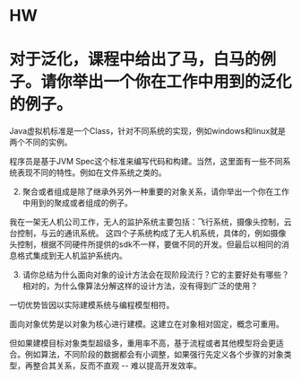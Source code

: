 # HW

# 对于泛化，课程中给出了马，白马的例子。请你举出一个你在工作中用到的泛化的例子。

Java虚拟机标准是一个Class，针对不同系统的实现，例如windows和linux就是两个不同的实例。

程序员是基于JVM Spec这个标准来编写代码和构建。当然，这里面有一些不同系统表现不同的特性。例如在文件系统之类的。

2. 聚合或者组成是除了继承外另外一种重要的对象关系，请你举出一个你在工作中用到的聚成或者组成的例子。

我在一架无人机公司工作，无人的监护系统主要包括：飞行系统，摄像头控制，云台控制，与云的通讯系统。
这四个子系统构成了无人机系统，具体的，例如摄像头控制，根据不同硬件所提供的sdk不一样，要做不同的开发。但最后以相同的消息格式集成到无人机监护系统内。

3. 请你总结为什么面向对象的设计方法会在现阶段流行？它的主要好处有哪些？相对的，为什么像算法分解这样的设计方法，没有得到广泛的使用？

一切优势皆因以实际建模系统与编程模型相符。

面向对象优势是以对象为核心进行建模。这建立在对象相对固定，概念可重用。

但如果建模目标对象类型超级多，重用率不高，基于流程或者其他模型将会更适合。例如算法，不同阶段的数据都会有小调整，如果强行先定义各个步骤的对象类型，再整合其关系，反而不直观 -- 难以提高开发效率。


